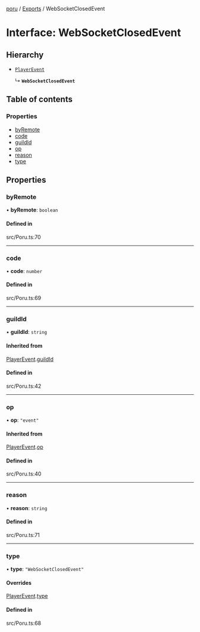 [poru](../README.md) / [Exports](../modules.md) / WebSocketClosedEvent

# Interface: WebSocketClosedEvent

## Hierarchy

- [`PlayerEvent`](PlayerEvent.md)

  ↳ **`WebSocketClosedEvent`**

## Table of contents

### Properties

- [byRemote](WebSocketClosedEvent.md#byremote)
- [code](WebSocketClosedEvent.md#code)
- [guildId](WebSocketClosedEvent.md#guildid)
- [op](WebSocketClosedEvent.md#op)
- [reason](WebSocketClosedEvent.md#reason)
- [type](WebSocketClosedEvent.md#type)

## Properties

### byRemote

• **byRemote**: `boolean`

#### Defined in

src/Poru.ts:70

___

### code

• **code**: `number`

#### Defined in

src/Poru.ts:69

___

### guildId

• **guildId**: `string`

#### Inherited from

[PlayerEvent](PlayerEvent.md).[guildId](PlayerEvent.md#guildid)

#### Defined in

src/Poru.ts:42

___

### op

• **op**: ``"event"``

#### Inherited from

[PlayerEvent](PlayerEvent.md).[op](PlayerEvent.md#op)

#### Defined in

src/Poru.ts:40

___

### reason

• **reason**: `string`

#### Defined in

src/Poru.ts:71

___

### type

• **type**: ``"WebSocketClosedEvent"``

#### Overrides

[PlayerEvent](PlayerEvent.md).[type](PlayerEvent.md#type)

#### Defined in

src/Poru.ts:68
